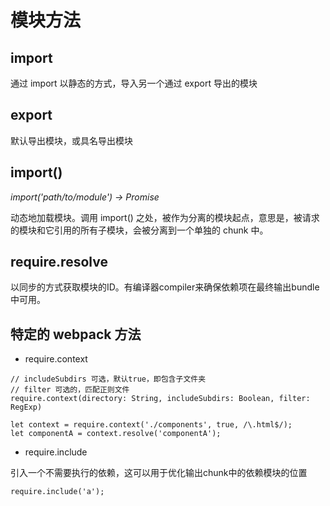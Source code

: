 # 模块方法

## import

通过 import 以静态的方式，导入另一个通过 export 导出的模块

## export

默认导出模块，或具名导出模块

## import()

*import('path/to/module') -> Promise*

动态地加载模块。调用 import() 之处，被作为分离的模块起点，意思是，被请求的模块和它引用的所有子模块，会被分离到一个单独的 chunk 中。

## require.resolve

以同步的方式获取模块的ID。有编译器compiler来确保依赖项在最终输出bundle中可用。

## 特定的 webpack 方法

- require.context

```
// includeSubdirs 可选，默认true，即包含子文件夹
// filter 可选的，匹配正则文件
require.context(directory: String, includeSubdirs: Boolean, filter: RegExp)

let context = require.context('./components', true, /\.html$/);
let componentA = context.resolve('componentA');
```

- require.include

引入一个不需要执行的依赖，这可以用于优化输出chunk中的依赖模块的位置

```
require.include('a');
```